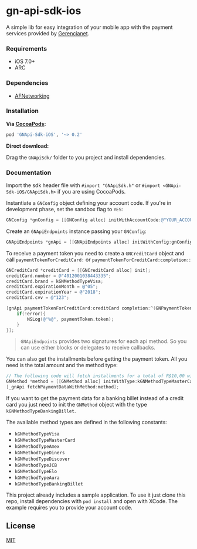 # gn-api-sdk-ios

A simple lib for easy integration of your mobile app with the payment services 
provided by [Gerencianet](http://gerencianet.com.br).

### Requirements
* iOS 7.0+
* ARC

### Dependencies
* [AFNetworking](https://github.com/AFNetworking/AFNetworking)

### Installation
**Via [CocoaPods](http://cocoapods.org):**

```ruby
pod 'GNApi-Sdk-iOS', '~> 0.2'
```

**Direct download:**

Drag the `GNApiSdk/` folder to you project and install dependencies.

### Documentation

Import the sdk header file with ```#import "GNApiSdk.h"``` or ```#import <GNApi-Sdk-iOS/GNApiSdk.h>``` if you are using CocoaPods.

Instantiate a `GNConfig` object defining your account code. If you're in development phase, set the sandbox flag to ```YES```:

```objective-c
GNConfig *gnConfig = [[GNConfig alloc] initWithAccountCode:@"YOUR_ACCOUNT_CODE" sandbox:YES];
```

Create an `GNApiEndpoints` instance passing your `GNConfig`:
```objective-c
GNApiEndpoints *gnApi = [[GNApiEndpoints alloc] initWithConfig:gnConfig];
``` 

To receive a payment token you need to create a `GNCreditCard` object and call `paymentTokenForCreditCard:` or `paymentTokenForCreditCard:completion:`:

```objective-c
GNCreditCard *creditCard = [[GNCreditCard alloc] init];
creditCard.number = @"4012001038443335";
creditCard.brand = kGNMethodTypeVisa;
creditCard.expirationMonth = @"05";
creditCard.expirationYear = @"2018";
creditCard.cvv = @"123";

[gnApi paymentTokenForCreditCard:creditCard completion:^(GNPaymentToken *paymentToken, GNError *error) {
    if(!error){
        NSLog(@"%@", paymentToken.token);
    }
}];
```

> `GNApiEndpoints` provides two signatures for each api method.
> So you can use either blocks or delegates to receive callbacks.

You can also get the installments before getting the payment token. 
All you need is the total amount and the method type:

```objective-c
// The following code will fetch installments for a total of R$10,00 with MasterCard card brand.
GNMethod *method = [[GNMethod alloc] initWithType:kGNMethodTypeMasterCard total:@(1000)];
[_gnApi fetchPaymentDataWithMethod:method];
```

If you want to get the payment data for a banking billet instead of a credit card you just need to init the `GNMethod` object with the type `kGNMethodTypeBankingBillet`.

The available method types are defined in the following constants:

* ```kGNMethodTypeVisa```
* ```kGNMethodTypeMasterCard```
* ```kGNMethodTypeAmex```
* ```kGNMethodTypeDiners```
* ```kGNMethodTypeDiscover```
* ```kGNMethodTypeJCB```
* ```kGNMethodTypeElo```
* ```kGNMethodTypeAura```
* ```kGNMethodTypeBankingBillet```

This project already includes a sample application.
To use it just clone this repo, install dependencies with `pod install` and open with XCode. The example requires you to provide your account code.

## License

[MIT](https://github.com/gerencianet/gn-api-sdk-ios/blob/master/LICENSE)